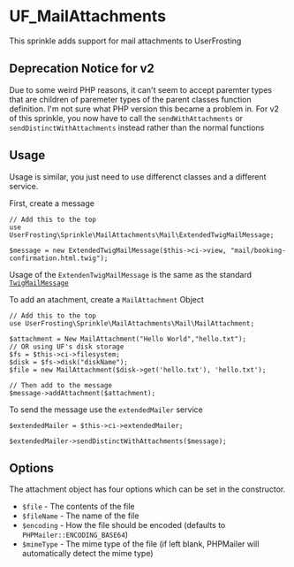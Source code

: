 # UF_MailAttachments
 
This sprinkle adds support for mail attachments to UserFrosting

## Deprecation Notice for v2

Due to some weird PHP reasons, it can't seem to accept paremter types that are children of  paremeter types of the parent classes function definition. I'm not sure what PHP version this became a problem in. For v2 of this sprinkle, you now have to call the `sendWithAttachments` or `sendDistinctWithAttachments` instead rather than the normal functions

## Usage

Usage is similar, you just need to use differenct classes and a different service.



First, create a message

```
// Add this to the top
use UserFrosting\Sprinkle\MailAttachments\Mail\ExtendedTwigMailMessage;

$message = new ExtendedTwigMailMessage($this->ci->view, "mail/booking-confirmation.html.twig");    
```

Usage of the `ExtendenTwigMailMessage` is the same as the standard [`TwigMailMessage`](https://learn.userfrosting.com/mail/the-mailer-service#senders-recipients-and-customized-content)

To add an atachment, create a `MailAttachment` Object

```
// Add this to the top
use UserFrosting\Sprinkle\MailAttachments\Mail\MailAttachment;

$attachment = New MailAttachment("Hello World","hello.txt");
// OR using UF's disk storage
$fs = $this->ci->filesystem;
$disk = $fs->disk("diskName");
$file = new MailAttachment($disk->get('hello.txt'), 'hello.txt');

// Then add to the message
$message->addAttachment($attachment);
```
To send the message use the `extendedMailer` service

```
$extendedMailer = $this->ci->extendedMailer;

$extendedMailer->sendDistinctWithAttachments($message);
```

## Options

The attachment object has four options which can be set in the constructor.

* `$file` - The contents of the file
* `$fileName` - The name of the file
* `$encoding` - How the file should be encoded (defaults to `PHPMailer::ENCODING_BASE64`)
* `$mimeType` - The mime type of the file (if left blank, PHPMailer will automatically detect the mime type)
